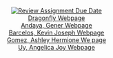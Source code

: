 <div align="center">

[![Review Assignment Due Date](https://classroom.github.com/assets/deadline-readme-button-22041afd0340ce965d47ae6ef1cefeee28c7c493a6346c4f15d667ab976d596c.svg)](https://classroom.github.com/a/cBg6gwjq)\
[Dragonfly Webpage](https://pupt-dit-dragonfly-exercise-6.netlify.app/)\
[Andaya, Gener Webpage](https://pupt-dit-dragonfly-exercise-6.netlify.app/andaya_gener/)\
[Barcelos, Kevin Joseph Webpage](https://pupt-dit-dragonfly-exercise-6.netlify.app/barcelos_kevinjoseph/)\
[Gomez, Ashley Hermione We page](https://pupt-dit-dragonfly-exercise-6.netlify.app/gomez_ashleyhermione/)\
[Uy, Angelica Joy Webpage](https://pupt-dit-dragonfly-exercise-6.netlify.app/uy_angelicajoy/)

</div>
